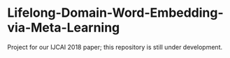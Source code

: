 # Lifelong-Domain-Word-Embedding-via-Meta-Learning
Project for our IJCAI 2018 paper; this repository is still under development.
